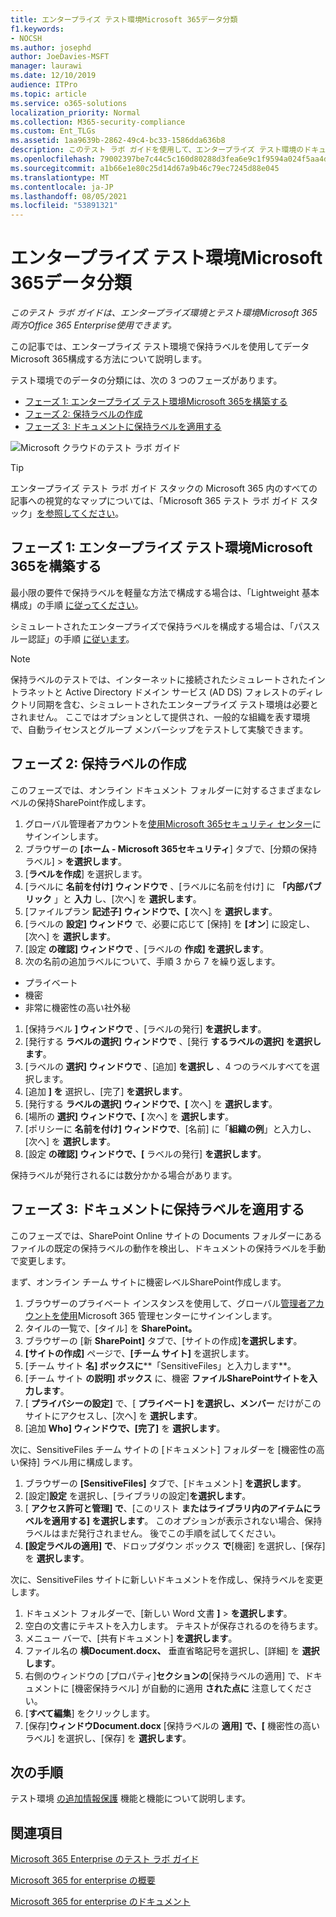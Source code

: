 ```yaml
---
title: エンタープライズ テスト環境Microsoft 365データ分類
f1.keywords:
- NOCSH
ms.author: josephd
author: JoeDavies-MSFT
manager: laurawi
ms.date: 12/10/2019
audience: ITPro
ms.topic: article
ms.service: o365-solutions
localization_priority: Normal
ms.collection: M365-security-compliance
ms.custom: Ent_TLGs
ms.assetid: 1aa9639b-2862-49c4-bc33-1586dda636b8
description: このテスト ラボ ガイドを使用して、エンタープライズ テスト環境のドキュメントに保持ラベルを作成Microsoft 365使用します。
ms.openlocfilehash: 79002397be7c44c5c160d80288d3fea6e9c1f9594a024f5aa4dc501f86dda886
ms.sourcegitcommit: a1b66e1e80c25d14d67a9b46c79ec7245d88e045
ms.translationtype: MT
ms.contentlocale: ja-JP
ms.lasthandoff: 08/05/2021
ms.locfileid: "53891321"
---
```

# <a name="data-classification-for-your-microsoft-365-for-enterprise-test-environment"></a>エンタープライズ テスト環境Microsoft 365データ分類

*このテスト ラボ ガイドは、エンタープライズ環境とテスト環境Microsoft 365両方Office 365 Enterprise使用できます。*

この記事では、エンタープライズ テスト環境で保持ラベルを使用してデータMicrosoft 365構成する方法について説明します。

テスト環境でのデータの分類には、次の 3 つのフェーズがあります。
- [フェーズ 1: エンタープライズ テスト環境Microsoft 365を構築する](#phase-1-build-out-your-microsoft-365-for-enterprise-test-environment)
- [フェーズ 2: 保持ラベルの作成](#phase-2-create-retention-labels)
- [フェーズ 3: ドキュメントに保持ラベルを適用する](#phase-3-apply-retention-labels-to-documents)

![Microsoft クラウドのテスト ラボ ガイド](../media/m365-enterprise-test-lab-guides/cloud-tlg-icon.png)

> [!TIP]
> エンタープライズ テスト ラボ ガイド スタックの Microsoft 365 内のすべての記事への視覚的なマップについては、「Microsoft 365 テスト ラボ ガイド スタック」[を参照してください](../downloads/Microsoft365EnterpriseTLGStack.pdf)。
  
## <a name="phase-1-build-out-your-microsoft-365-for-enterprise-test-environment"></a>フェーズ 1: エンタープライズ テスト環境Microsoft 365を構築する

最小限の要件で保持ラベルを軽量な方法で構成する場合は、「Lightweight 基本構成」の手順 [に従ってください](lightweight-base-configuration-microsoft-365-enterprise.md)。
  
シミュレートされたエンタープライズで保持ラベルを構成する場合は、「パススルー認証」の手順 [に従います](pass-through-auth-m365-ent-test-environment.md)。
  
> [!NOTE]
> 保持ラベルのテストでは、インターネットに接続されたシミュレートされたイントラネットと Active Directory ドメイン サービス (AD DS) フォレストのディレクトリ同期を含む、シミュレートされたエンタープライズ テスト環境は必要とされません。 ここではオプションとして提供され、一般的な組織を表す環境で、自動ライセンスとグループ メンバーシップをテストして実験できます。

## <a name="phase-2-create-retention-labels"></a>フェーズ 2: 保持ラベルの作成

このフェーズでは、オンライン ドキュメント フォルダーに対するさまざまなレベルの保持SharePoint作成します。

1. グローバル管理者アカウントを[使用Microsoft 365セキュリティ センター](https://security.microsoft.com/homepage)にサインインします。
1. ブラウザーの **[ホーム - Microsoft 365セキュリティ**] タブで、[分類の保持ラベル]  >  **を選択します**。
1. [**ラベルを作成**] を選択します。
1. [ラベルに **名前を付け] ウィンドウで** 、[ラベルに名前を付け] に **「内部パブリック** 」と **入力** し、[次へ] を **選択します**。
1. [ファイルプラン **記述子] ウィンドウで、[** 次へ] を **選択します**。
1. [ラベルの **設定] ウィンドウ** で、必要に応じて [保持] を **[オン**] に設定し、[次へ] を **選択します**。
1. [設定 **の確認] ウィンドウで** 、[ラベルの **作成] を選択します**。
1. 次の名前の追加ラベルについて、手順 3 から 7 を繰り返します。
  - プライベート
  - 機密
  - 非常に機密性の高い社外秘
1. [保持ラベル **] ウィンドウで** 、[ラベルの発行] **を選択します**。
1. [発行する **ラベルの選択] ウィンドウで** 、[発行 **するラベルの選択] を選択します**。
1. [ラベルの **選択] ウィンドウで** 、[追加] **を選択し** 、4 つのラベルすべてを選択します。
1. [追加 **] を** 選択し、[完了] **を選択します**。
1. [発行する **ラベルの選択] ウィンドウで、[** 次へ] を **選択します**。
1. [場所の **選択] ウィンドウで、[** 次へ] を **選択します**。
1. [ポリシーに **名前を付け] ウィンドウで**、[名前] に「**組織の例**」と入力し、[次へ] を **選択します**。 
1. [設定 **の確認] ウィンドウで、[** ラベルの発行] **を選択します**。
 
保持ラベルが発行されるには数分かかる場合があります。

## <a name="phase-3-apply-retention-labels-to-documents"></a>フェーズ 3: ドキュメントに保持ラベルを適用する

このフェーズでは、SharePoint Online サイトの Documents フォルダーにあるファイルの既定の保持ラベルの動作を検出し、ドキュメントの保持ラベルを手動で変更します。

まず、オンライン チーム サイトに機密レベルSharePoint作成します。
  
1. ブラウザーのプライベート インスタンスを使用して、グローバル[管理者アカウントを使用](https://admin.microsoft.com)Microsoft 365 管理センターにサインインします。
1. タイルの一覧で、[タイル] を **SharePoint。**
1. ブラウザーの [新 **SharePoint]** タブで、[サイトの作成]**を選択します**。
1. **[サイトの作成]** ページで、**[チーム サイト]** を選択します。
1. [チーム サイト **名] ボックスに****「SensitiveFiles」と入力します**。
1. [チーム サイト **の説明] ボックス** に、機密 **ファイルSharePointサイトを入力します**。
1. [ **プライバシーの設定]** で、[ **プライベート] を選択し、メンバー** だけがこのサイトにアクセスし、[次へ] を **選択します**。
1. [追加 **Who] ウィンドウで、[完了]** を **選択します**。
    
次に、SensitiveFiles チーム サイトの [ドキュメント] フォルダーを [機密性の高い保持] ラベル用に構成します。
  
1. ブラウザーの **[SensitiveFiles]** タブで、[ドキュメント] **を選択します**。
1. [設定]**設定** を選択し、[ライブラリの設定]**を選択します**。
1. [ **アクセス許可と管理] で**、[このリスト **またはライブラリ内のアイテムにラベルを適用する] を選択します**。 このオプションが表示されない場合、保持ラベルはまだ発行されません。 後でこの手順を試してください。
1. **[設定ラベルの適用] で**、ドロップダウン ボックス **で**[機密] を選択し、[保存] を **選択します**。

次に、SensitiveFiles サイトに新しいドキュメントを作成し、保持ラベルを変更します。
    
1. ドキュメント フォルダーで、[新しい Word 文書 **]**  >  **を選択します**。
1. 空白の文書にテキストを入力します。 テキストが保存されるのを待ちます。
1. メニュー バーで、[共有ドキュメント] **を選択します**。
1. ファイル名の **横Document.docx、** 垂直省略記号を選択し、[詳細] を **選択します**。
1. 右側のウィンドウの [プロパティ]**セクションの**[保持ラベルの適用] で、ドキュメントに [機密保持ラベル] が自動的に適用 **された点に** 注意してください。 
1. [**すべて編集**] をクリックします。
1. [保存]**ウィンドウDocument.docx** [保持ラベルの **適用] で、[** 機密性の高いラベル] を選択し、[保存] を **選択します**。 

## <a name="next-step"></a>次の手順

テスト環境 [の追加情報保護](m365-enterprise-test-lab-guides.md#information-protection) 機能と機能について説明します。

## <a name="see-also"></a>関連項目

[Microsoft 365 Enterprise のテスト ラボ ガイド](m365-enterprise-test-lab-guides.md)

[Microsoft 365 for enterprise の概要](microsoft-365-overview.md)

[Microsoft 365 for enterprise のドキュメント](/microsoft-365-enterprise/)